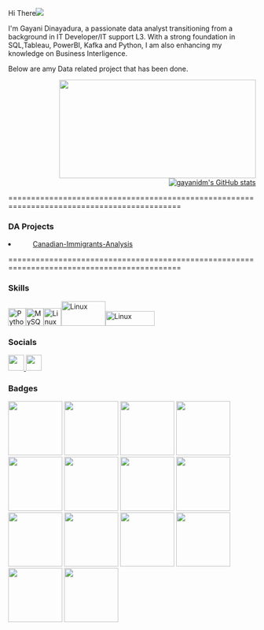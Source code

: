 Hi There![](https://user-images.githubusercontent.com/18350557/176309783-0785949b-9127-417c-8b55-ab5a4333674e.gif)

I'm Gayani Dinayadura, a passionate data analyst transitioning from a background in IT Developer/IT support L3. With a strong foundation in SQL,Tableau, PowerBI, Kafka and Python, I am also enhancing my knowledge on Business Interligence.

Below are amy Data related project that has been done.


<div align="right" >
  <img src="https://media.giphy.com/media/dWesBcTLavkZuG35MI/giphy.gif" width="400" height="200"/>
  <a href="http://www.github.com/gayanidm"><img src="https://github-readme-stats.vercel.app/api?username=gayanidm&show_icons=true&hide=&count_private=true&title_color=14b8a6&text_color=ffffff&icon_color=22c55e&bg_color=0f172a&hide_border=true&show_icons=true" alt="gayanidm's GitHub stats" /></a>
</div>

============================================================================================

### DA Projects
<li>
<img src="https://www.muralunique.com/wp-content/uploads/2009/06/products-1619_Canadian-Flag.jpg" width="30" height="15"/><a href="https://github.com/gayanidm/Canadian-Immigrants-Analysis">Canadian-Immigrants-Analysis</a>
</li>








============================================================================================




### Skills


<p align="left">
<a href="https://www.python.org/" target="_blank" rel="noreferrer"><img src="https://raw.githubusercontent.com/danielcranney/readme-generator/main/public/icons/skills/python-colored.svg" width="36" height="36" alt="Python" /></a><a href="https://www.mysql.com/" target="_blank" rel="noreferrer"><img src="https://raw.githubusercontent.com/danielcranney/readme-generator/main/public/icons/skills/mysql-colored.svg" width="36" height="36" alt="MySQL" /></a><a href="https://www.linux.org" target="_blank" rel="noreferrer"><img src="https://raw.githubusercontent.com/danielcranney/readme-generator/main/public/icons/skills/linux-colored.svg" width="36" height="36" alt="Linux" /></a><a href="https://www.tableau.com/" target="_blank" rel="noreferrer"><img src="https://www.tableau.com/themes/custom/tableau_www/logo.v2.svg" width="90" height="50" alt="Linux" /></a><a href="https://account.microsoft.com/" target="_blank" rel="noreferrer"><img src="https://uhf.microsoft.com/images/microsoft/RE1Mu3b.png" width="100" height="30" alt="Linux" /></a>

</p>


### Socials

<p align="left"> <a href="https://www.github.com/gayanidm" target="_blank" rel="noreferrer"> <picture> <source media="(prefers-color-scheme: dark)" srcset="https://raw.githubusercontent.com/danielcranney/readme-generator/main/public/icons/socials/github-dark.svg" /> <source media="(prefers-color-scheme: light)" srcset="https://raw.githubusercontent.com/danielcranney/readme-generator/main/public/icons/socials/github.svg" /> <img src="https://raw.githubusercontent.com/danielcranney/readme-generator/main/public/icons/socials/github.svg" width="32" height="32" /> </picture> </a> <a href="https://www.linkedin.com/in/gayanidinayadura" target="_blank" rel="noreferrer"> <picture> <source media="(prefers-color-scheme: dark)" srcset="https://raw.githubusercontent.com/danielcranney/readme-generator/main/public/icons/socials/linkedin-dark.svg" /> <source media="(prefers-color-scheme: light)" srcset="https://raw.githubusercontent.com/danielcranney/readme-generator/main/public/icons/socials/linkedin.svg" /> <img src="https://raw.githubusercontent.com/danielcranney/readme-generator/main/public/icons/socials/linkedin.svg" width="32" height="32" /> </picture> </a></p>


### Badges
<a href="https://www.credly.com/badges/ac4a8d4f-2607-41ca-9048-cfc6379271c1/public_url"><img src="https://images.credly.com/size/680x680/images/ea3eec65-ddad-4242-9c59-1defac0fa2d9/image.png" width="110" height="110"  /></a>
<a href="https://www.credly.com/badges/ed25dcb9-108c-4628-83a6-5458981db97f/public_url"><img src="https://images.credly.com/size/680x680/images/7658c4f1-0570-42c7-83b0-04cac8b0aca2/image.png" width="110" height="110"   /></a>
<a href="https://www.credly.com/badges/417d42d6-fb3e-4403-98ba-075130cb0d2c/public_url"><img src="https://images.credly.com/size/680x680/images/40bee502-a5b3-4365-90e7-57eed5067594/image.png" width="110" height="110"   /></a>
<a href="https://www.credly.com/badges/7cb7820c-0190-45fe-82ad-3f13b658a990/public_url"><img src="https://images.credly.com/size/680x680/images/1b67aaf9-670d-4c92-8d51-7ac1190f0a42/image.png" width="110" height="110"   /></a>
<a href="https://www.credly.com/badges/03eace62-6449-4fe2-b9c6-a9c35310d011/public_url"><img src="https://images.credly.com/size/680x680/images/7fd5a03e-823f-4449-af43-59afe528f4ee/image.png" width="110" height="110"  /></a>
<a href="https://www.credly.com/badges/98089c44-b70b-4408-92bb-735fcbcfe6dd/public_url"><img src="https://images.credly.com/size/680x680/images/42f7ca3c-6eb3-47d2-a7f3-3b1093ea1b35/image.png" width="110" height="110"   /></a>
<a href="https://www.credly.com/badges/7a3ed484-8a3d-4be0-9cf8-8459d9b9f7fd/public_url"><img src="https://images.credly.com/size/680x680/images/f1d0f26d-8960-402a-a426-a1c1b7f00650/image.png" width="110" height="110"   /></a>
<a href="https://www.credly.com/badges/f11ea58b-524b-46cc-8700-35c73f5abdb9/public_url"><img src="https://images.credly.com/size/680x680/images/16835b69-6ec9-49f2-8eed-60ca27de3466/image.png" width="110" height="110"   /></a>
<a href="https://www.credly.com/badges/9092e80a-2e85-4318-b7b8-2dbb69870cc4/public_url"><img src="https://images.credly.com/size/680x680/images/f2573aac-d21c-483d-acda-afaa366b4f51/image.png" width="110" height="110"  /></a>
<a href="https://www.credly.com/badges/50dce776-267b-4b81-9937-d3972950bebe/public_url"><img src="https://images.credly.com/size/680x680/images/950038fc-2519-4f79-8827-f71caf0f5095/image.png" width="110" height="110"   /></a>
<a href="https://www.credly.com/badges/399fef0d-ba85-46e1-b3a9-1312eaef4f23/public_url"><img src="https://images.credly.com/size/680x680/images/4dd14b9d-2750-43bc-a5f6-27970c0de0fa/image.png" width="110" height="110"   /></a>
<a href="https://www.credly.com/badges/7bf063f4-e238-4767-a4f1-635b380a31d2/public_url"><img src="https://images.credly.com/size/680x680/images/9da3eedf-fda3-4e81-bb46-d174b4699bf1/image.png" width="110" height="110"   /></a>
<a href="https://www.credly.com/badges/a143948a-37f1-42bf-8bc2-4aa0aa4401be/public_url"><img src="https://images.credly.com/size/680x680/images/8a8e33de-e50b-4a5f-80de-faf8ab3ac1c5/image.png" width="110" height="110"   /></a>
<a href="https://www.credly.com/badges/b1f49fea-a3f8-41a1-a364-7a96f7b840c6/public_url"><img src="https://images.credly.com/size/680x680/images/f02ecb21-5237-4974-b259-0a8f74675c59/Data_Analyst_Capstone.png" width="110" height="110"   /></a>

